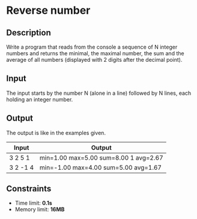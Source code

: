 # Reverse number

## Description
Write a program that reads from the console a sequence of N integer numbers and
returns the minimal, the maximal number, the sum and the average of all numbers (displayed with 2 digits after the decimal point).

## Input
The input starts by the number N (alone in a line) followed by N lines, each holding an integer number.

## Output
The output is like in the examples given.

|     Input      |     Output     |
|----------------|----------------|
|3 2 5 1         |min=1.00 max=5.00 sum=8.00 1 avg=2.67|
|3 2 -1 4          |min=-1.00 max=4.00 sum=5.00 avg=1.67          |


## Constraints
- Time limit: **0.1s**
- Memory limit: **16MB**
